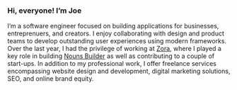 ### Hi, everyone! I’m Joe

I’m a software engineer focused on building applications for businesses, entreprenuers, and creators. I enjoy collaborating with design and product teams to develop outstanding user experiences using modern frameworks. Over the last year, I had the privilege of working at [Zora](https://zora.co/), where I played a key role in building [Nouns Builder](https://github.com/ourzora/nouns-builder) as well as contributing to a couple of start-ups. In addition to my professional work, I offer freelance services encompassing website design and development, digital marketing solutions, SEO, and online brand equity.
